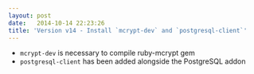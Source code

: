 ```yaml
---
layout: post
date:   2014-10-14 22:23:26
title: 'Version v14 - Install `mcrypt-dev` and `postgresql-client`'
---
```


* `mcrypt-dev` is necessary to compile ruby-mcrypt gem
* `postgresql-client` has been added alongside the PostgreSQL addon

